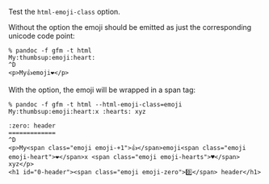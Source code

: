 Test the `html-emoji-class` option.

Without the option the emoji should be emitted as just the
corresponding unicode code point:

```
% pandoc -f gfm -t html
My:thumbsup:emoji:heart:
^D
<p>My👍emoji❤️</p>
```

With the option, the emoji will be wrapped in a span tag:

```
% pandoc -f gfm -t html --html-emoji-class=emoji
My:thumbsup:emoji:heart:x :hearts: xyz

:zero: header
=============
^D
<p>My<span class="emoji emoji-+1">👍</span>emoji<span class="emoji emoji-heart">❤️</span>x <span class="emoji emoji-hearts">♥️</span> xyz</p>
<h1 id="0-header"><span class="emoji emoji-zero">0️⃣</span> header</h1>
```

